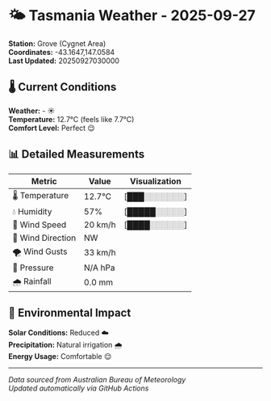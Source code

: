 # 🌤️ Tasmania Weather - 2025-09-27

**Station:** Grove (Cygnet Area)  
**Coordinates:** -43.1647,147.0584  
**Last Updated:** 20250927030000

## 🌡️ Current Conditions

**Weather:** - ☀️  
**Temperature:** 12.7°C (feels like 7.7°C)  
**Comfort Level:** Perfect 😌

## 📊 Detailed Measurements

| Metric | Value | Visualization |
|--------|-------|---------------|
| 🌡️ Temperature | 12.7°C | [███░░░░░░░] |
| 💧 Humidity | 57% | [█████░░░░░] |
| 💨 Wind Speed | 20 km/h | [████░░░░░░] |
| 🧭 Wind Direction | NW | |
| 🌪️ Wind Gusts | 33 km/h | |
| 🔽 Pressure | N/A hPa | |
| 🌧️ Rainfall | 0.0 mm | |

## 🌱 Environmental Impact

**Solar Conditions:** Reduced ☁️  
**Precipitation:** Natural irrigation 🌧️  
**Energy Usage:** Comfortable 😌

---
*Data sourced from Australian Bureau of Meteorology*  
*Updated automatically via GitHub Actions*
